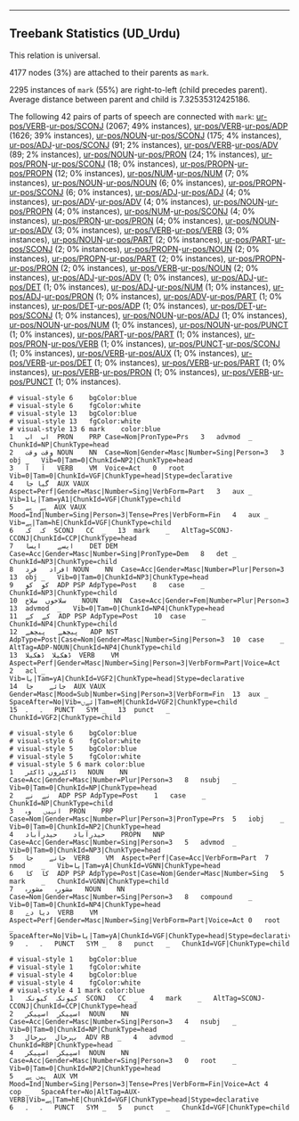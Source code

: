 

--------------------------------------------------------------------------------

## Treebank Statistics (UD_Urdu)

This relation is universal.

4177 nodes (3%) are attached to their parents as `mark`.

2295 instances of `mark` (55%) are right-to-left (child precedes parent).
Average distance between parent and child is 7.32535312425186.

The following 42 pairs of parts of speech are connected with `mark`: [ur-pos/VERB]()-[ur-pos/SCONJ]() (2067; 49% instances), [ur-pos/VERB]()-[ur-pos/ADP]() (1626; 39% instances), [ur-pos/NOUN]()-[ur-pos/SCONJ]() (175; 4% instances), [ur-pos/ADJ]()-[ur-pos/SCONJ]() (91; 2% instances), [ur-pos/VERB]()-[ur-pos/ADV]() (89; 2% instances), [ur-pos/NOUN]()-[ur-pos/PRON]() (24; 1% instances), [ur-pos/PRON]()-[ur-pos/SCONJ]() (18; 0% instances), [ur-pos/PROPN]()-[ur-pos/PROPN]() (12; 0% instances), [ur-pos/NUM]()-[ur-pos/NUM]() (7; 0% instances), [ur-pos/NOUN]()-[ur-pos/NOUN]() (6; 0% instances), [ur-pos/PROPN]()-[ur-pos/SCONJ]() (6; 0% instances), [ur-pos/ADJ]()-[ur-pos/ADJ]() (4; 0% instances), [ur-pos/ADV]()-[ur-pos/ADV]() (4; 0% instances), [ur-pos/NOUN]()-[ur-pos/PROPN]() (4; 0% instances), [ur-pos/NUM]()-[ur-pos/SCONJ]() (4; 0% instances), [ur-pos/PRON]()-[ur-pos/PRON]() (4; 0% instances), [ur-pos/NOUN]()-[ur-pos/ADV]() (3; 0% instances), [ur-pos/VERB]()-[ur-pos/VERB]() (3; 0% instances), [ur-pos/NOUN]()-[ur-pos/PART]() (2; 0% instances), [ur-pos/PART]()-[ur-pos/SCONJ]() (2; 0% instances), [ur-pos/PROPN]()-[ur-pos/NOUN]() (2; 0% instances), [ur-pos/PROPN]()-[ur-pos/PART]() (2; 0% instances), [ur-pos/PROPN]()-[ur-pos/PRON]() (2; 0% instances), [ur-pos/VERB]()-[ur-pos/NOUN]() (2; 0% instances), [ur-pos/ADJ]()-[ur-pos/ADV]() (1; 0% instances), [ur-pos/ADJ]()-[ur-pos/DET]() (1; 0% instances), [ur-pos/ADJ]()-[ur-pos/NUM]() (1; 0% instances), [ur-pos/ADJ]()-[ur-pos/PRON]() (1; 0% instances), [ur-pos/ADV]()-[ur-pos/PART]() (1; 0% instances), [ur-pos/DET]()-[ur-pos/ADP]() (1; 0% instances), [ur-pos/DET]()-[ur-pos/SCONJ]() (1; 0% instances), [ur-pos/NOUN]()-[ur-pos/ADJ]() (1; 0% instances), [ur-pos/NOUN]()-[ur-pos/NUM]() (1; 0% instances), [ur-pos/NOUN]()-[ur-pos/PUNCT]() (1; 0% instances), [ur-pos/PART]()-[ur-pos/PART]() (1; 0% instances), [ur-pos/PRON]()-[ur-pos/VERB]() (1; 0% instances), [ur-pos/PUNCT]()-[ur-pos/SCONJ]() (1; 0% instances), [ur-pos/VERB]()-[ur-pos/AUX]() (1; 0% instances), [ur-pos/VERB]()-[ur-pos/DET]() (1; 0% instances), [ur-pos/VERB]()-[ur-pos/PART]() (1; 0% instances), [ur-pos/VERB]()-[ur-pos/PRON]() (1; 0% instances), [ur-pos/VERB]()-[ur-pos/PUNCT]() (1; 0% instances).


~~~ conllu
# visual-style 6	bgColor:blue
# visual-style 6	fgColor:white
# visual-style 13	bgColor:blue
# visual-style 13	fgColor:white
# visual-style 13 6 mark	color:blue
1	اب	اب	PRON	PRP	Case=Nom|PronType=Prs	3	advmod	_	ChunkId=NP|ChunkType=head
2	وقت	وقت	NOUN	NN	Case=Nom|Gender=Masc|Number=Sing|Person=3	3	obj	_	Vib=0|Tam=0|ChunkId=NP2|ChunkType=head
3	آ	آ	VERB	VM	Voice=Act	0	root	_	Vib=0|Tam=0|ChunkId=VGF|ChunkType=head|Stype=declarative
4	گیا	جا	AUX	VAUX	Aspect=Perf|Gender=Masc|Number=Sing|VerbForm=Part	3	aux	_	Vib=1یا|Tam=yA1|ChunkId=VGF|ChunkType=child
5	ہے	ہے	AUX	VAUX	Mood=Ind|Number=Sing|Person=3|Tense=Pres|VerbForm=Fin	4	aux	_	Vib=ہے|Tam=hE|ChunkId=VGF|ChunkType=child
6	کہ	کہ	SCONJ	CC	_	13	mark	_	AltTag=SCONJ-CCONJ|ChunkId=CCP|ChunkType=head
7	ایسے	ایسا	DET	DEM	Case=Acc|Gender=Masc|Number=Sing|PronType=Dem	8	det	_	ChunkId=NP3|ChunkType=child
8	افراد	فرد	NOUN	NN	Case=Acc|Gender=Masc|Number=Plur|Person=3	13	obj	_	Vib=0|Tam=0|ChunkId=NP3|ChunkType=head
9	کو	کو	ADP	PSP	AdpType=Post	8	case	_	ChunkId=NP3|ChunkType=child
10	سلاخوں	سلاخ	NOUN	NN	Case=Acc|Gender=Fem|Number=Plur|Person=3	13	advmod	_	Vib=0|Tam=0|ChunkId=NP4|ChunkType=head
11	کے	کے	ADP	PSP	AdpType=Post	10	case	_	ChunkId=NP4|ChunkType=child
12	پیچھے	پیچھے	ADP	NST	AdpType=Post|Case=Nom|Gender=Masc|Number=Sing|Person=3	10	case	_	AltTag=ADP-NOUN|ChunkId=NP4|ChunkType=child
13	ڈھکیلا	ڈھکیلا	VERB	VM	Aspect=Perf|Gender=Masc|Number=Sing|Person=3|VerbForm=Part|Voice=Act	2	acl	_	Vib=یا|Tam=yA|ChunkId=VGF2|ChunkType=head|Stype=declarative
14	جائے	جا	AUX	VAUX	Gender=Masc|Mood=Sub|Number=Sing|Person=3|VerbForm=Fin	13	aux	_	SpaceAfter=No|Vib=ئےں|Tam=eM|ChunkId=VGF2|ChunkType=child
15	۔	۔	PUNCT	SYM	_	13	punct	_	ChunkId=VGF2|ChunkType=child

~~~


~~~ conllu
# visual-style 6	bgColor:blue
# visual-style 6	fgColor:white
# visual-style 5	bgColor:blue
# visual-style 5	fgColor:white
# visual-style 5 6 mark	color:blue
1	ڈاکٹروں	ڈاکٹر	NOUN	NN	Case=Acc|Gender=Masc|Number=Plur|Person=3	8	nsubj	_	Vib=0|Tam=0|ChunkId=NP|ChunkType=head
2	نے	نے	ADP	PSP	AdpType=Post	1	case	_	ChunkId=NP|ChunkType=child
3	انہیں	وہ	PRON	PRP	Case=Nom|Gender=Masc|Number=Plur|Person=3|PronType=Prs	5	iobj	_	Vib=0|Tam=0|ChunkId=NP2|ChunkType=head
4	حیدرآباد	حیدرآباد	PROPN	NNP	Case=Acc|Gender=Masc|Number=Sing|Person=3	5	advmod	_	Vib=0|Tam=0|ChunkId=NP3|ChunkType=head
5	جانے	جا	VERB	VM	Aspect=Perf|Case=Acc|VerbForm=Part	7	nmod	_	Vib=یا|Tam=yA|ChunkId=VGNN|ChunkType=head
6	کا	کا	ADP	PSP	AdpType=Post|Case=Nom|Gender=Masc|Number=Sing	5	mark	_	ChunkId=VGNN|ChunkType=child
7	مشورہ	مشورہ	NOUN	NN	Case=Nom|Gender=Masc|Number=Sing|Person=3	8	compound	_	Vib=0|Tam=0|ChunkId=NP4|ChunkType=head
8	دیا	دے	VERB	VM	Aspect=Perf|Gender=Masc|Number=Sing|VerbForm=Part|Voice=Act	0	root	_	SpaceAfter=No|Vib=یا|Tam=yA|ChunkId=VGF|ChunkType=head|Stype=declarative
9	۔	۔	PUNCT	SYM	_	8	punct	_	ChunkId=VGF|ChunkType=child

~~~


~~~ conllu
# visual-style 1	bgColor:blue
# visual-style 1	fgColor:white
# visual-style 4	bgColor:blue
# visual-style 4	fgColor:white
# visual-style 4 1 mark	color:blue
1	کیونکہ	کیونکہ	SCONJ	CC	_	4	mark	_	AltTag=SCONJ-CCONJ|ChunkId=CCP|ChunkType=head
2	اسپیکر	اسپیکر	NOUN	NN	Case=Acc|Gender=Masc|Number=Sing|Person=3	4	nsubj	_	Vib=0|Tam=0|ChunkId=NP|ChunkType=head
3	بہرحال	بہرحال	ADV	RB	_	4	advmod	_	ChunkId=RBP|ChunkType=head
4	اسپیکر	اسپیکر	NOUN	NN	Case=Acc|Gender=Masc|Number=Sing|Person=3	0	root	_	Vib=0|Tam=0|ChunkId=NP2|ChunkType=head
5	ہیں	ہے	AUX	VM	Mood=Ind|Number=Sing|Person=3|Tense=Pres|VerbForm=Fin|Voice=Act	4	cop	_	SpaceAfter=No|AltTag=AUX-VERB|Vib=ہے|Tam=hE|ChunkId=VGF|ChunkType=head|Stype=declarative
6	۔	۔	PUNCT	SYM	_	5	punct	_	ChunkId=VGF|ChunkType=child

~~~


